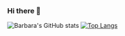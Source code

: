 ### Hi there 👋

![Barbara's GitHub stats](https://github-readme-stats.vercel.app/api?username=babimingatos&show_icons=true&theme=radical)
[![Top Langs](https://github-readme-stats.vercel.app/api/top-langs/?username=babimingatos&layout=compact)](https://github.com/anuraghazra/github-readme-stats)
